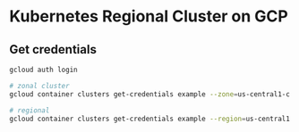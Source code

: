 # Kubernetes Regional Cluster on GCP

## Get credentials

```bash
gcloud auth login

# zonal cluster
gcloud container clusters get-credentials example --zone=us-central1-c

# regional
gcloud container clusters get-credentials example --region=us-central1
``` 
